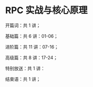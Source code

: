 # RPC 实战与核心原理

开篇词：共 1 讲；

基础篇：共 6 讲：01-06；

进阶篇：共 11 讲：07-16；

高级篇：共 8 讲：17-24；

特别放送：共 1 讲：

结束语：共 1 讲；
